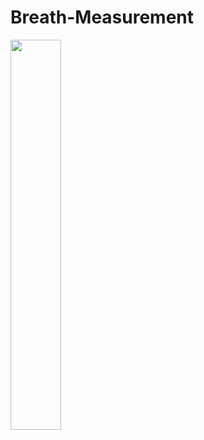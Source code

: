 # Breath-Measurement

<img src = "https://user-images.githubusercontent.com/79685152/197925229-c12eadbe-dd98-4116-b2b8-96f76e3a5b41.mp4" width="40%" height="40%">

